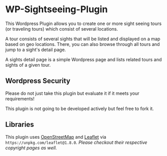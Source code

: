 # WP-Sightseeing-Plugin
This Wordpress Plugin allows you to create one or more sight seeing tours (or traveling tours) which consist of several locations. 

A tour consists of several sights that will be listed and displayed on a map based on geo locations. There, you can also browse through all tours and jump to a sight's detail page.

A sights detail page is a simple Wordpress page and lists related tours and sights of a given tour.

## Wordpress Security

Please do not just take this plugin but evaluate it if it meets your requirements!

This plugin is not going to be developed actively but feel free to fork it.

## Libraries

This plugin uses [OpenStreetMap](https://www.openstreetmap.org) and [Leaflet](https://leafletjs.com/) via `https://unpkg.com/leaflet@1.8.0`. *Please checkout their respective copyright pages as well.*
